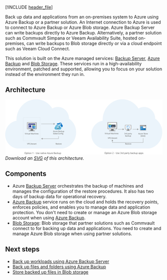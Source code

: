


[!INCLUDE [header_file](../../../includes/sol-idea-header.md)]

Back up data and applications from an on-premises system to Azure using Azure Backup or a partner solution. An Internet connection to Azure is used to connect to Azure Backup or Azure Blob storage. Azure Backup Server can write backups directly to Azure Backup. Alternatively, a partner solution such as Commvault Simpana or Veeam Availability Suite, hosted on-premises, can write backups to Blob storage directly or via a cloud endpoint such as Veeam Cloud Connect.

This solution is built on the Azure managed services: [Backup Server](https://azure.microsoft.com/services/backup), [Azure Backup](https://azure.microsoft.com/services/backup) and [Blob Storage](https://azure.microsoft.com/services/storage/blobs). These services run in a high-availability environment, patched and supported, allowing you to focus on your solution instead of the environment they run in.

## Architecture

![Architecture Diagram](../media/backup-archive-cloud-application.png)
*Download an [SVG](../media/backup-archive-cloud-application.svg) of this architecture.*

## Components

* Azure [Backup Server](https://azure.microsoft.com/services/backup) orchestrates the backup of machines and manages the configuration of the restore procedures. It also has two days of backup data for operational recovery.
* [Azure Backup](https://azure.microsoft.com/services/backup) service runs on the cloud and holds the recovery points, enforces policies, and enables you to manage data and application protection. You don't need to create or manage an Azure Blob storage account when using [Azure Backup](https://azure.microsoft.com/services/backup).
* [Blob Storage](https://azure.microsoft.com/services/storage/blobs): Blob storage that partner solutions such as Commvault connect to for backing up data and applications. You need to create and manage Azure Blob storage when using partner solutions.

## Next steps

* [Back up workloads using Azure Backup Server](/azure/backup/backup-azure-microsoft-azure-backup)
* [Back up files and folders using Azure Backup](/azure/backup/backup-configure-vault)
* [Store backed up files in Blob storage](/azure/storage/blobs/storage-quickstart-blobs-dotnet)